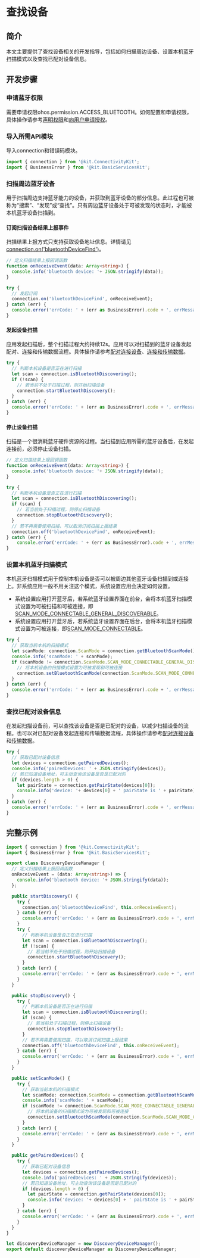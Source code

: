 # 查找设备

## 简介
本文主要提供了查找设备相关的开发指导，包括如何扫描周边设备、设置本机蓝牙扫描模式以及查找已配对设备信息。

## 开发步骤

### 申请蓝牙权限
需要申请权限ohos.permission.ACCESS_BLUETOOTH。如何配置和申请权限，具体操作请参考[声明权限](../../security/AccessToken/declare-permissions.md)和[向用户申请授权](../../security/AccessToken/request-user-authorization.md)。

### 导入所需API模块
导入connection和错误码模块。
```ts
import { connection } from '@kit.ConnectivityKit';
import { BusinessError } from '@kit.BasicServicesKit';
```

### 扫描周边蓝牙设备
用于扫描周边支持蓝牙能力的设备，并获取到蓝牙设备的部分信息。此过程也可被称为“搜索”、“发现”或“查找”。只有周边蓝牙设备处于可被发现的状态时，才能被本机蓝牙设备扫描到。

#### 订阅扫描设备结果上报事件
扫描结果上报方式只支持获取设备地址信息。详情请见[connection.on('bluetoothDeviceFind')](../../reference/apis-connectivity-kit/js-apis-bluetooth-connection.md#connectiononbluetoothdevicefind)。
```ts
// 定义扫描结果上报回调函数
function onReceiveEvent(data: Array<string>) {
  console.info('bluetooth device: '+ JSON.stringify(data));
}

try {
  // 发起订阅
  connection.on('bluetoothDeviceFind', onReceiveEvent);
} catch (err) {
  console.error('errCode: ' + (err as BusinessError).code + ', errMessage: ' + (err as BusinessError).message);
}
```

#### 发起设备扫描
应用发起扫描后，整个扫描过程大约持续12s。应用可以对扫描到的蓝牙设备发起配对、连接和传输数据流程。具体操作请参考[配对连接设备](br-pair-device-development-guide.md)、[连接和传输数据](spp-development-guide.md)。
```ts
try {
  // 判断本机设备是否正在进行扫描
  let scan = connection.isBluetoothDiscovering();
  if (!scan) {
    // 若当前不处于扫描过程，则开始扫描设备
    connection.startBluetoothDiscovery();
  }
} catch (err) {
  console.error('errCode: ' + (err as BusinessError).code + ', errMessage: ' + (err as BusinessError).message);
}
```

#### 停止设备扫描
扫描是一个很消耗蓝牙硬件资源的过程。当扫描到应用所需的蓝牙设备后，在发起连接前，必须停止设备扫描。
```ts
// 定义扫描结果上报回调函数
function onReceiveEvent(data: Array<string>) {
  console.info('bluetooth device: '+ JSON.stringify(data));
}

try {
  // 判断本机设备是否正在进行扫描
  let scan = connection.isBluetoothDiscovering();
  if (scan) {
    // 若当前处于扫描过程，则停止扫描设备
    connection.stopBluetoothDiscovery();
  }
  // 若不再需要使用扫描，可以取消订阅扫描上报结果
  connection.off('bluetoothDeviceFind', onReceiveEvent);
} catch (err) {
    console.error('errCode: ' + (err as BusinessError).code + ', errMessage: ' + (err as BusinessError).message);
}
```

### 设置本机蓝牙扫描模式
本机蓝牙扫描模式用于控制本机设备是否可以被周边其他蓝牙设备扫描到或连接上。非系统应用一般不用关注这个模式，系统设置应用会决定如何设置。
- 系统设置应用打开蓝牙后，若系统蓝牙设置界面在前台，会将本机蓝牙扫描模式设置为可被扫描和可被连接，即[SCAN_MODE_CONNECTABLE_GENERAL_DISCOVERABLE](../../reference/apis-connectivity-kit/js-apis-bluetooth-connection.md#scanmode)。
- 系统设置应用打开蓝牙后，若系统蓝牙设置界面在后台，会将本机蓝牙扫描模式设置为可被连接，即[SCAN_MODE_CONNECTABLE](../../reference/apis-connectivity-kit/js-apis-bluetooth-connection.md#scanmode)。

```ts
try {
  // 获取当前本机的扫描模式
  let scanMode: connection.ScanMode = connection.getBluetoothScanMode();
  console.info('scanMode: ' + scanMode);
  if (scanMode != connection.ScanMode.SCAN_MODE_CONNECTABLE_GENERAL_DISCOVERABLE) {
    // 将本机设备的扫描模式设置为可被发现和可被连接
    connection.setBluetoothScanMode(connection.ScanMode.SCAN_MODE_CONNECTABLE_GENERAL_DISCOVERABLE, 0);
  }
} catch (err) {
  console.error('errCode: ' + (err as BusinessError).code + ', errMessage: ' + (err as BusinessError).message);
}
```

### 查找已配对设备信息
在发起扫描设备前，可以查找该设备是否是已配对的设备，以减少扫描设备的流程。也可以对已配对设备发起连接和传输数据流程，具体操作请参考[配对连接设备](br-pair-device-development-guide.md)和[传输数据](spp-development-guide.md)。

```ts
try {
  // 获取已配对设备信息
  let devices = connection.getPairedDevices();
  console.info('pairedDevices: ' + JSON.stringify(devices));
  // 若已知道设备地址，可主动查询该设备是否是已配对的
  if (devices.length > 0) {
    let pairState = connection.getPairState(devices[0]);
    console.info('device: '+ devices[0] + ' pairState is ' + pairState);
  }
} catch (err) {
  console.error('errCode: ' + (err as BusinessError).code + ', errMessage: ' + (err as BusinessError).message);
}
```

## 完整示例
```ts
import { connection } from '@kit.ConnectivityKit';
import { BusinessError } from '@kit.BasicServicesKit';

export class DiscoveryDeviceManager {
  // 定义扫描结果上报回调函数
  onReceiveEvent = (data: Array<string>) => {
    console.info('bluetooth device: '+ JSON.stringify(data));
  };

  public startDiscovery() {
    try {
      connection.on('bluetoothDeviceFind', this.onReceiveEvent);
    } catch (err) {
      console.error('errCode: ' + (err as BusinessError).code + ', errMessage: ' + (err as BusinessError).message);
    }
    try {
      // 判断本机设备是否正在进行扫描
      let scan = connection.isBluetoothDiscovering();
      if (!scan) {
        // 若当前不处于扫描过程，则开始扫描设备
        connection.startBluetoothDiscovery();
      }
    } catch (err) {
      console.error('errCode: ' + (err as BusinessError).code + ', errMessage: ' + (err as BusinessError).message);
    }
  }

  public stopDiscovery() {
    try {
      // 判断本机设备是否正在进行扫描
      let scan = connection.isBluetoothDiscovering();
      if (scan) {
        // 若当前处于扫描过程，则停止扫描设备
        connection.stopBluetoothDiscovery();
      }
      // 若不再需要使用扫描，可以取消订阅扫描上报结果
      connection.off('bluetoothDeviceFind', this.onReceiveEvent);
    } catch (err) {
      console.error('errCode: ' + (err as BusinessError).code + ', errMessage: ' + (err as BusinessError).message);
    }
  }

  public setScanMode() {
    try {
      // 获取当前本机的扫描模式
      let scanMode: connection.ScanMode = connection.getBluetoothScanMode();
      console.info('scanMode: ' + scanMode);
      if (scanMode != connection.ScanMode.SCAN_MODE_CONNECTABLE_GENERAL_DISCOVERABLE) {
        // 将本机设备的扫描模式设为可被发现和可被连接
        connection.setBluetoothScanMode(connection.ScanMode.SCAN_MODE_CONNECTABLE_GENERAL_DISCOVERABLE, 0);
      }
    } catch (err) {
      console.error('errCode: ' + (err as BusinessError).code + ', errMessage: ' + (err as BusinessError).message);
    }
  }

  public getPairedDevices() {
    try {
      // 获取已配对设备信息
      let devices = connection.getPairedDevices();
      console.info('pairedDevices: ' + JSON.stringify(devices));
      // 若已知道设备地址，可主动查询该设备是否是已配对的
      if (devices.length > 0) {
        let pairState = connection.getPairState(devices[0]);
        console.info('device: '+ devices[0] + ' pairState is ' + pairState);
      }
    } catch (err) {
      console.error('errCode: ' + (err as BusinessError).code + ', errMessage: ' + (err as BusinessError).message);
    }
  }
}

let discoveryDeviceManager = new DiscoveryDeviceManager();
export default discoveryDeviceManager as DiscoveryDeviceManager;
```